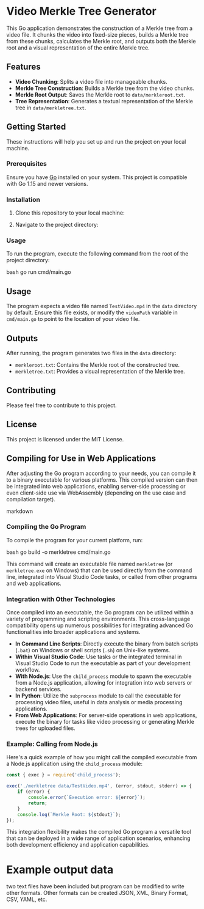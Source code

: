 # Video Merkle Tree Generator

This Go application demonstrates the construction of a Merkle tree from a video file. It chunks the video into fixed-size pieces, builds a Merkle tree from these chunks, calculates the Merkle root, and outputs both the Merkle root and a visual representation of the entire Merkle tree.

## Features

- **Video Chunking**: Splits a video file into manageable chunks.
- **Merkle Tree Construction**: Builds a Merkle tree from the video chunks.
- **Merkle Root Output**: Saves the Merkle root to `data/merkleroot.txt`.
- **Tree Representation**: Generates a textual representation of the Merkle tree in `data/merkletree.txt`.

## Getting Started

These instructions will help you set up and run the project on your local machine.

### Prerequisites

Ensure you have [Go](https://golang.org/dl/) installed on your system. This project is compatible with Go 1.15 and newer versions.

### Installation

1. Clone this repository to your local machine:

2. Navigate to the project directory:

### Usage

To run the program, execute the following command from the root of the project directory:

bash
go run cmd/main.go


## Usage

The program expects a video file named `TestVideo.mp4` in the `data` directory by default.
Ensure this file exists, or modify the `videoPath` variable in `cmd/main.go` to point to the location of your video file.

## Outputs

After running, the program generates two files in the `data` directory:

- `merkleroot.txt`: Contains the Merkle root of the constructed tree.
- `merkletree.txt`: Provides a visual representation of the Merkle tree.

## Contributing

Please feel free to contribute to this project.

## License

This project is licensed under the MIT License.

## Compiling for Use in Web Applications

After adjusting the Go program according to your needs, you can compile it to a binary executable for various platforms.
This compiled version can then be integrated into web applications, enabling server-side processing or even client-side use via WebAssembly (depending on the use case and compilation target).

markdown
### Compiling the Go Program

To compile the program for your current platform, run:

bash
go build -o merkletree cmd/main.go


This command will create an executable file named `merkletree` (or `merkletree.exe` on Windows) that can be used directly from the command line, integrated into Visual Studio Code tasks, or called from other programs and web applications.

### Integration with Other Technologies

Once compiled into an executable, the Go program can be utilized within a variety of programming and scripting environments. This cross-language compatibility opens up numerous possibilities for integrating advanced Go functionalities into broader applications and systems.

- **In Command Line Scripts**: Directly execute the binary from batch scripts (`.bat`) on Windows or shell scripts (`.sh`) on Unix-like systems.
- **Within Visual Studio Code**: Use tasks or the integrated terminal in Visual Studio Code to run the executable as part of your development workflow.
- **With Node.js**: Use the `child_process` module to spawn the executable from a Node.js application, allowing for integration into web servers or backend services.
- **In Python**: Utilize the `subprocess` module to call the executable for processing video files, useful in data analysis or media processing applications.
- **From Web Applications**: For server-side operations in web applications, execute the binary for tasks like video processing or generating Merkle trees for uploaded files.

### Example: Calling from Node.js

Here's a quick example of how you might call the compiled executable from a Node.js application using the `child_process` module:

```javascript
const { exec } = require('child_process');

exec('./merkletree data/TestVideo.mp4', (error, stdout, stderr) => {
    if (error) {
        console.error(`Execution error: ${error}`);
        return;
    }
    console.log(`Merkle Root: ${stdout}`);
});
```

This integration flexibility makes the compiled Go program a versatile tool that can be deployed in a wide range of application scenarios, enhancing both development efficiency and application capabilities.

# Example output data 
two text files have been included but program can be modified to write other formats. 
Other formats can be created JSON, XML, Binary Format, CSV, YAML, etc. 
